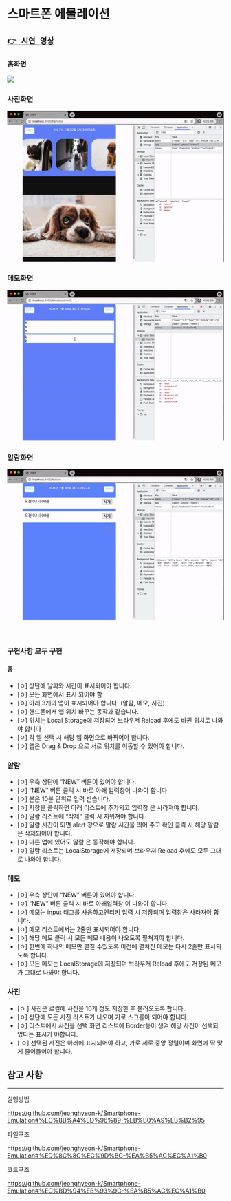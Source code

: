 # 스마트폰 에물레이션

## [ ` 👉 시연 영상 ` ](https://drive.google.com/file/d/1mR1xzr0grYjrn3_eYrvzd6yMtDJQBVIX/view?usp=sharing)

### 홈화면
<img src="https://https://github.com/jeonghyeon-k/Smartphone-Emulation-after/blob/main/etc/home.gif?raw=true">

### 사진화면
<img src="https://github.com/jeonghyeon-k/Smartphone-Emulation/blob/main/etc/photo.gif?raw=true">

### 메모화면
<img src="https://github.com/jeonghyeon-k/Smartphone-Emulation/blob/main/etc/memo.gif?raw=true">

### 알람화면
<img src="https://github.com/jeonghyeon-k/Smartphone-Emulation/blob/main/etc/alarm.gif?raw=true">



</br>
</br>
</br>

### 구현사항 모두 구현


#### 홈

- [ㅇ] 상단에 날짜와 시간이 표시되어야 합니다.
- [ㅇ] 모든 화면에서 표시 되어야 함
- [ㅇ] 아래 3개의 앱이 표시되어야 합니다. (알람, 메모, 사진)
- [ㅇ] 핸드폰에서 앱 위치 바꾸는 동작과 같습니다.
- [ㅇ] 위치는 Local Storage에 저장되어 브라우저 Reload 후에도 바뀐 위치로 나와야 합니다
- [ㅇ] 각 앱 선택 시 해당 앱 화면으로 바뀌어야 합니다.
- [ㅇ] 앱은 Drag & Drop 으로 서로 위치를 이동할 수 있어야 합니다.

### 알람

- [ㅇ] 우측 상단에 “NEW” 버튼이 있어야 합니다. 
- [ㅇ] “NEW” 버튼 클릭 시 바로 아래 입력창이 나와야 합니다
- [ㅇ] 분은 10분 단위로 입력 받습니다. 
- [ㅇ] 저장을 클릭하면 아래 리스트에 추가되고 입력창 은 사라져야 합니다. 
- [ㅇ] 알람 리스트에 “삭제” 클릭 시 지워져야 합니다.
- [ㅇ] 알람 시간이 되면 alert 창으로 알람 시간을 띄어 주고 확인 클릭 시 해당 알람은 삭제되어야 합니다.
- [ㅇ] 다른 앱에 있어도 알람 은 동작해야 합니다.
- [ㅇ] 알람 리스트는 LocalStorage에 저장되며 브라우저 Reload 후에도 모두 그대로 나와야 합니다.



### 메모

- [ㅇ] 우측 상단에 “NEW” 버튼이 있어야 합니다.
- [ㅇ] “NEW” 버튼 클릭 시 바로 아래입력창 이 나와야 합니다.
- [ㅇ] 메모는 input 태그를 사용하고엔터키 입력 시 저장되며 입력창은 사라져야 합니다.
- [ㅇ] 메모 리스트에서는 2줄만 표시되어야 합니다.
- [ㅇ] 해당 메모 클릭 시 모든 메모 내용이 나오도록 펼쳐져야 합니다.
- [ㅇ] 한번에 하나의 메모만 펼칠 수있도록 이전에 펼쳐진 메모는 다시 2줄만 표시되도록 합니다.
- [ㅇ] 모든 메모는 LocalStorage에 저장되며 브라우저 Reload 후에도 저장된 메모가 그대로 나와야 합니다.

### 사진

- [ㅇ ] 사진은 로컬에 사진을 10개 정도 저장한 후 불러오도록 합니다.
- [ㅇ] 상단에 모든 사진 리스트가 나오며 가로 스크롤이 되어야 합니다.
- [ㅇ] 리스트에서 사진을 선택 화면 리스트에 Border등이 생겨 해당 사진이 선택되었다는 표시가 야합니다.
- [ ㅇ] 선택된 사진은 아래에 표시되어야 하고, 가로 세로 중앙 정렬이며 화면에 딱 맞게 줄어들어야 합니다.



## 참고 사항
--- 
실행방법

https://github.com/jeonghyeon-k/Smartphone-Emulation#%EC%8B%A4%ED%96%89-%EB%B0%A9%EB%B2%95

파일구조

https://github.com/jeonghyeon-k/Smartphone-Emulation#%ED%8C%8C%EC%9D%BC-%EA%B5%AC%EC%A1%B0

코드구조

https://github.com/jeonghyeon-k/Smartphone-Emulation#%EC%BD%94%EB%93%9C-%EA%B5%AC%EC%A1%B0


